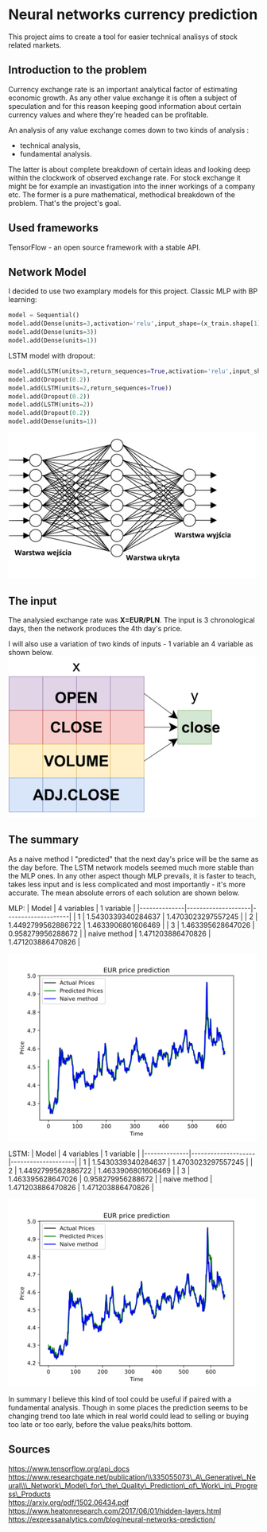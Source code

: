 
# Neural networks currency prediction

This project aims to create a tool for easier technical analisys of stock related markets.



## Introduction to the problem
Currency exchange rate is an important analytical factor of estimating economic growth. As any other value exchange it is often a subject of speculation and for this reason keeping good information about certain currency values and where they're headed can be profitable.

An analysis of any value exchange comes down to two kinds of analysis :
- technical analysis,
- fundamental analysis.

The latter is about complete breakdown of certain ideas and looking deep within the clockwork of observed exchange rate. For stock exchange it might be for example an invastigation into the inner workings of a company etc. The former is a pure mathematical, methodical breakdown of the problem. That's the project's goal.

## Used frameworks
TensorFlow - an open source framework with a stable API.

## Network Model
I decided to use two examplary models for this project.
Classic MLP with BP learning:
```python
model = Sequential()
model.add(Dense(units=3,activation='relu',input_shape=(x_train.shape[1],)))
model.add(Dense(units=3))
model.add(Dense(units=1))
```
LSTM model with dropout:
```python
model.add(LSTM(units=3,return_sequences=True,activation='relu',input_shape=(x_train.shape[1],1)))
model.add(Dropout(0.2))
model.add(LSTM(units=2,return_sequences=True))
model.add(Dropout(0.2))
model.add(LSTM(units=2))
model.add(Dropout(0.2))
model.add(Dense(units=1))
```
![alt text](plots/zdj3.svg?raw=true)

## The input
The analysied exchange rate was **X=EUR/PLN**. The input is 3 chronological days, then the network produces the 4th day's price.


I will also use a variation of two kinds of inputs - 1 variable an 4 variable as shown below.
![alt text](plots/multivar2.svg?raw=true)
## The summary
As a naive method I "predicted" that the next day's price will be the same as the day before.
The LSTM network models seemed much more stable than the MLP ones.
In any other aspect though MLP prevails, it is faster to teach, takes less input and is less complicated and most importantly - it's more accurate.
The mean absolute errors of each solution are shown below.

MLP:
| Model        | 4 variables        | 1 variable         |
|--------------|--------------------|--------------------|
| 1            | 1.5430339340284637 | 1.4703023297557245 |
| 2            | 1.4492799562886722 | 1.4633906801606469 |
| 3            | 1.463395628647026  | 0.958279956288672  |
| naive method | 1.471203886470826  | 1.471203886470826  |

![alt text](plots/mlp_final.svg?raw=true)

LSTM:
| Model        | 4 variables        | 1 variable         |
|--------------|--------------------|--------------------|
| 1            | 1.5430339340284637 | 1.4703023297557245 |
| 2            | 1.4492799562886722 | 1.4633906801606469 |
| 3            | 1.463395628647026  | 0.958279956288672  |
| naive method | 1.471203886470826  | 1.471203886470826  |

![alt text](plots/lstm.svg?raw=true)

In summary I believe this kind of tool could be useful if paired with a fundamental analysis.
Though in some places the prediction seems to be changing trend too late which in real world could lead to selling or buying too late or too early, before the value peaks/hits bottom.
## Sources
https://www.tensorflow.org/api_docs  
https://www.researchgate.net/publication/\\335055073\_A\_Generative\_Neural\\\_Network\_Model\_for\_the\_Quality\_Prediction\_of\_Work\_in\_Progress\_Products  
https://arxiv.org/pdf/1502.06434.pdf  
https://www.heatonresearch.com/2017/06/01/hidden-layers.html  
https://expressanalytics.com/blog/neural-networks-prediction/
